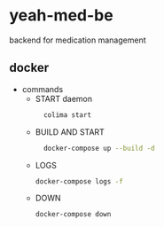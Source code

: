 # yeah-med-be

backend for medication management

## docker

- commands
  - START daemon
    ```bash
      colima start
    ```
  - BUILD AND START
    ```bash
      docker-compose up --build -d
    ```
  - LOGS
    ```bash
    docker-compose logs -f
    ```
  - DOWN
    ```bash
    docker-compose down
    ```
